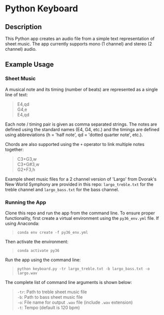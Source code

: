 # Python Keyboard
## Description
This Python app creates an audio file from a simple text representation of sheet music. The app currently supports mono (1 channel) and stereo (2 channel) audio.  
## Example Usage  
### Sheet Music  
A musical note and its timing (number of beats) are represented as a single line of text:  
> E4,qd  
> G4,e   
> E4,qd  

Each note / timing pair is given as comma separated strings. The notes are defined using the standard names (E4, G4, etc.) and the timings are defined using abbreviations (h = 'half note', qd = 'dotted quarter note', etc.).  

Chords are also supported using the `+` operator to link multiple notes together:  
> C3+G3,w  
> C3+G#3,w  
> G2+F3,h  

Example sheet music files for a 2 channel version of 'Largo' from Dvorak's New World Symphony are provided in this repo: `largo_treble.txt` for the treble channel and `largo_bass.txt` for the bass channel.  

### Running the App
Clone this repo and run the app from the command line. To ensure proper functionality, first create a virtual environment using the `py36_env.yml` file. If using Anaconda:    
> ```conda env create -f py36_env.yml```  

Then activate the environment:  
> ```conda activate py36```  

Run the app using the command line:  
> ```python keyboard.py -tr largo_treble.txt -b largo_bass.txt -o largo.wav```  

The complete list of command line arguments is shown below:
> `-tr`: Path to treble sheet music file  
> `-b`: Path to bass sheet music file  
> `-o`: File name for output `.wav` file (include `.wav` extension)  
> `-t`: Tempo (default is 120 bpm)
